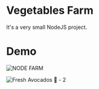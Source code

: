 # Vegetables Farm
It's a very small NodeJS project. 

# Demo

![NODE FARM](https://user-images.githubusercontent.com/28712396/96328947-2cda1680-106a-11eb-9295-0023e8fcfa65.png)

![Fresh Avocados 🥑 - 2](https://user-images.githubusercontent.com/28712396/96328951-36fc1500-106a-11eb-9ede-c59d71afb114.png)
